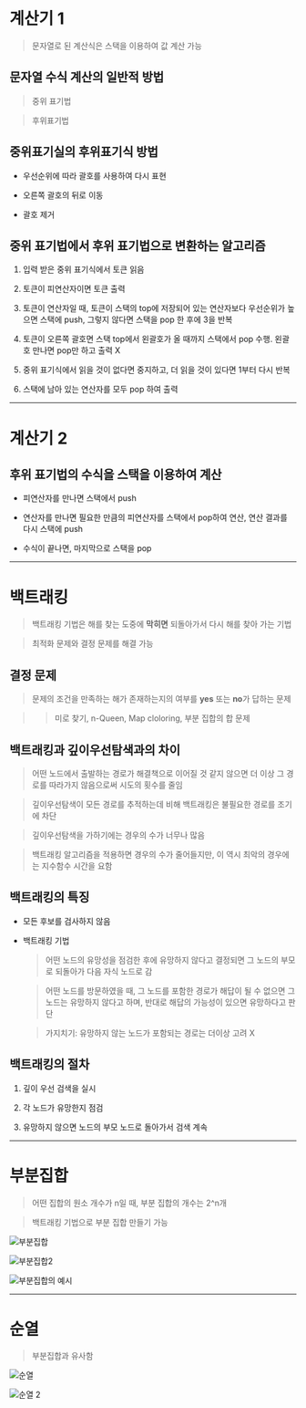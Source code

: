 # 계산기 1

> 문자열로 된 계산식은 스택을 이용하여 값 계산 가능

## 문자열 수식 계산의 일반적 방법

> 중위 표기법

> 후위표기법

## 중위표기실의 후위표기식 방법

- 우선순위에 따라 괄호를 사용하여 다시 표현

- 오른쪽 괄호의 뒤로 이동

- 괄호 제거

## 중위 표기법에서 후위 표기법으로 변환하는 알고리즘

1. 입력 받은 중위 표기식에서 토큰 읽음

2. 토큰이 피연산자이면 토큰 출력

3. 토큰이 연산자일 때, 토큰이 스택의 top에 저장되어 있는 연산자보다 우선순위가 높으면 스택에 push, 그렇지 않다면 스택을 pop 한 후에 3을 반복

4. 토큰이 오른쪽 괄호면 스택 top에서 왼괄호가 올 때까지 스택에서 pop 수행. 왼괄호 만나면 pop만 하고 출력 X

5. 중위 표기식에서 읽을 것이 없다면 중지하고, 더 읽을 것이 있다면 1부터 다시 반복

6. 스택에 남아 있는 연산자를 모두 pop 하여 출력

---

# 계산기 2

## 후위 표기법의 수식을 스택을 이용하여 계산

- 피연산자를 만나면 스택에서 push

- 연산자를 만나면 필요한 만큼의 피연산자를 스택에서 pop하여 연산, 연산 결과를 다시 스택에 push

- 수식이 끝나면, 마지막으로 스택을 pop

---

# 백트래킹

> 백트래킹 기법은 해를 찾는 도중에 **막히면** 되돌아가서 다시 해를 찾아 가는 기법

> 최적화 문제와 결정 문제를 해결 가능

## 결정 문제

> 문제의 조건을 만족하는 해가 존재하는지의 여부를 **yes** 또는 **no**가 답하는 문제

>> 미로 찾기, n-Queen, Map cloloring, 부분 집합의 합 문제

## 백트래킹과 깊이우선탐색과의 차이

> 어떤 노드에서 출발하는 경로가 해결책으로 이어질 것 같지 않으면 더 이상 그 경로를 따라가지 않음으로써 시도의 횟수를 줄임

> 깊이우선탐색이 모든 경로를 추적하는데 비해 백트래킹은 불필요한 경로를 조기에 차단

> 깊이우선탐색을 가하기에는 경우의 수가 너무나 많음

> 백트래킹 알고리즘을 적용하면 경우의 수가 줄어들지만, 이 역시 최악의 경우에는 지수함수 시간을 요함

## 백트래킹의 특징

- 모든 후보를 검사하지 않음

- 백트래킹 기법

    > 어떤 노드의 유망성을 점검한 후에 유망하지 않다고 결정되면 그 노드의 부모로 되돌아가 다음 자식 노드로 감

    > 어떤 노드를 방문하였을 때, 그 노드를 포함한 경로가 해답이 될 수 없으면 그 노드는 유망하지 않다고 하며, 반대로 해답의 가능성이 있으면 유망하다고 판단

    > 가지치기: 유망하지 않는 노드가 포함되는 경로는 더이상 고려 X

## 백트래킹의 절차

1. 깊이 우선 검색을 실시

2. 각 노드가 유망한지 점검

3. 유망하지 않으면 노드의 부모 노드로 돌아가서 검색 계속

---

# 부분집합

> 어떤 집합의 원소 개수가 n일 때, 부분 집합의 개수는 2^n개

> 백트래킹 기법으로 부분 집합 만들기 가능

![부분집합](https://github.com/Demopeu/TLI/assets/156268475/962d1a11-99f1-4acb-8864-c8a3933f24ba)

![부분집합2](https://github.com/Demopeu/TLI/assets/156268475/9f5b586b-c452-4f76-ac20-4659d5adb696)

![부분집합의 예시](https://github.com/Demopeu/TLI/assets/156268475/089b7bc0-0273-4265-9d4e-08ffd7383c73)

---

# 순열

> 부분집합과 유사함

![순열](https://github.com/Demopeu/TLI/assets/156268475/f1f00fcc-4124-4dc2-bb54-4faf63fbd344)

![순열 2](https://github.com/Demopeu/TLI/assets/156268475/71cb1fe3-4d70-4e1e-a469-ce9430dd0903)
